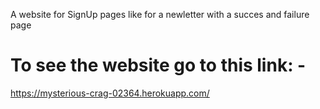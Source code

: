 A website for SignUp pages like for a newletter with a succes and failure page

# To see the website go to this link: -
https://mysterious-crag-02364.herokuapp.com/
